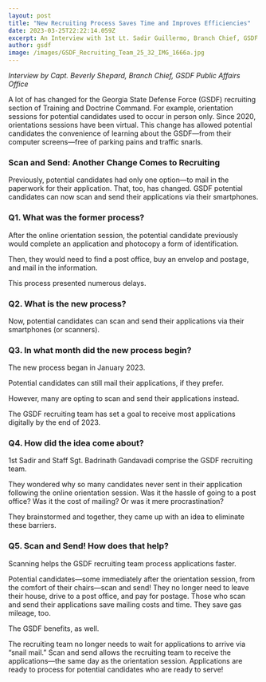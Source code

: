 ```yaml
---
layout: post
title: "New Recruiting Process Saves Time and Improves Efficiencies"
date: 2023-03-25T22:22:14.059Z
excerpt: An Interview with 1st Lt. Sadir Guillermo, Branch Chief, GSDF Recruiting
author: gsdf
image: /images/GSDF_Recruiting_Team_25_32_IMG_1666a.jpg
---
```


_Interview by Capt. Beverly Shepard, Branch Chief, GSDF Public Affairs Office_

A lot of has changed for the Georgia State Defense Force (GSDF) recruiting section of Training and Doctrine Command.
For example, orientation sessions for potential candidates used to occur in person only.
Since 2020, orientations sessions have been virtual.
This change has allowed potential candidates the convenience of learning about the GSDF—from their computer screens—free of parking pains and traffic snarls.

### Scan and Send: Another Change Comes to Recruiting

Previously, potential candidates had only one option—to mail in the paperwork for their application.
That, too, has changed.
GSDF potential candidates can now scan and send their applications via their smartphones.

### Q1. What was the former process?

After the online orientation session, the potential candidate previously would complete an application and photocopy a form of identification.

Then, they would need to find a post office, buy an envelop and postage, and mail in the information.

This process presented numerous delays.

### Q2. What is the new process?

Now, potential candidates can scan and send their applications via their smartphones (or scanners).

### Q3. In what month did the new process begin?

The new process began in January 2023.

Potential candidates can still mail their applications, if they prefer.

However, many are opting to scan and send their applications instead.

The GSDF recruiting team has set a goal to receive most applications digitally by the end of 2023.

### Q4. How did the idea come about?

1st Sadir and Staff Sgt. Badrinath Gandavadi comprise the GSDF recruiting team.

They wondered why so many candidates never sent in their application following the online orientation session. Was it the hassle of going to a post office? Was it the cost of mailing? Or was it mere procrastination?

They brainstormed and together, they came up with an idea to eliminate these barriers.

### Q5. Scan and Send! How does that help?

Scanning helps the GSDF recruiting team process applications faster.

Potential candidates—some immediately after the orientation session, from the comfort of their chairs—scan and send! They no longer need to leave their house, drive to a post office, and pay for postage. Those who scan and send their applications save mailing costs and time. They save gas mileage, too.

The GSDF benefits, as well.

The recruiting team no longer needs to wait for applications to arrive via “snail mail.” Scan and send allows the recruiting team to receive the applications—the same day as the orientation session. Applications are ready to process for potential candidates who are ready to serve!
